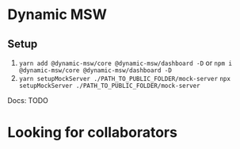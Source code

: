 # Dynamic MSW

<!-- This project is ready for use. The API is gonna be stable. There's an [Next.js example](./examples/next) on how to use it.
There's also an example on how to add dynamic mocks: [createMock example](./libs/mock-example/src/lib/mock-example.ts) -->

## Setup

1. `yarn add @dynamic-msw/core @dynamic-msw/dashboard -D` or
   `npm i @dynamic-msw/core @dynamic-msw/dashboard -D`
2. `yarn setupMockServer ./PATH_TO_PUBLIC_FOLDER/mock-server`
   `npx setupMockServer ./PATH_TO_PUBLIC_FOLDER/mock-server`

Docs: TODO

# Looking for collaborators
